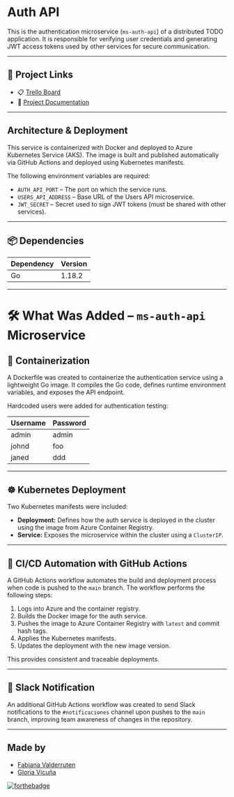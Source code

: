 # Auth API

This is the authentication microservice (`ms-auth-api`) of a distributed TODO application. It is responsible for verifying user credentials and generating JWT access tokens used by other services for secure communication.

---

## 🔗 Project Links

- 📋 [Trello Board](https://trello.com/invite/b/680296aa17864e87fc6c7fed/ATTI82505e108ae3e7a005ede0081ec437f87CDDDEF1/microservice)
- 📄 [Project Documentation](https://docs.google.com/document/d/1FER2lpkZJk2eI5tpMnMy8mFhd42g3f4jioasHwZ0klo/edit?usp=sharing)

---

## Architecture & Deployment

This service is containerized with Docker and deployed to Azure Kubernetes Service (AKS). The image is built and published automatically via GitHub Actions and deployed using Kubernetes manifests.

The following environment variables are required:

- `AUTH_API_PORT` – The port on which the service runs.
- `USERS_API_ADDRESS` – Base URL of the Users API microservice.
- `JWT_SECRET` – Secret used to sign JWT tokens (must be shared with other services).

---

## 📦 Dependencies

| Dependency | Version |
|------------|---------|
| Go         | 1.18.2  |

---

# 🛠️ What Was Added – `ms-auth-api` Microservice

## 🐳 Containerization

A Dockerfile was created to containerize the authentication service using a lightweight Go image. It compiles the Go code, defines runtime environment variables, and exposes the API endpoint.

Hardcoded users were added for authentication testing:

| Username | Password |
|----------|----------|
| admin    | admin    |
| johnd    | foo      |
| janed    | ddd      |

---

## ☸️ Kubernetes Deployment

Two Kubernetes manifests were included:

- **Deployment:** Defines how the auth service is deployed in the cluster using the image from Azure Container Registry.
- **Service:** Exposes the microservice within the cluster using a `ClusterIP`.

---

## 🔁 CI/CD Automation with GitHub Actions

A GitHub Actions workflow automates the build and deployment process when code is pushed to the `main` branch. The workflow performs the following steps:

1. Logs into Azure and the container registry.
2. Builds the Docker image for the auth service.
3. Pushes the image to Azure Container Registry with `latest` and commit hash tags.
4. Applies the Kubernetes manifests.
5. Updates the deployment with the new image version.

This provides consistent and traceable deployments.

---

## 📣 Slack Notification

An additional GitHub Actions workflow was created to send Slack notifications to the `#notificaciones` channel upon pushes to the `main` branch, improving team awareness of changes in the repository.

---

## <b> Made by </b>

+ [Fabiana Valderruten](https://github.com/FFabianna "FFabianna")
+ [Gloria Vicuña](https://github.com/Vanesa155 "Vanesa V.")

[![forthebadge](https://forthebadge.com/images/badges/built-with-love.svg)](https://forthebadge.com)
